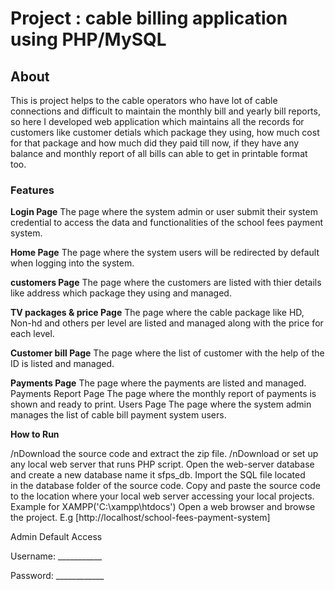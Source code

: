 # Project : cable billing application using PHP/MySQL

## About
This is project helps to the cable operators who have lot of cable connections and difficult to maintain the monthly bill and yearly bill reports, so here I developed web application which maintains all the records for customers like customer detials which package they using, how much cost for that package and how much did they paid till now, if they have any balance and monthly report of all bills can able to get in printable format too.


### Features
**Login Page**
The page where the system admin or user submit their system credential to access the data and functionalities of the school fees payment system.

**Home Page**
The page where the system users will be redirected by default when logging into the system.

**customers Page**
The page where the customers are listed  with thier details like address which package they using and managed.

**TV packages & price Page**
The page where the cable package like HD, Non-hd and others per level are listed and managed along with the price for each level.

**Customer bill Page**
The page where the list of customer with the help of the  ID is listed and managed.

**Payments Page**
​​​​​​​​​​​​​​The page where the payments are listed and managed.
Payments Report Page
The page where the monthly report of payments is shown and ready to print.​​​​​​​
Users Page
​​​​​​​The page where the system admin manages the list of cable bill payment system users.​​​​​​​


**How to Run**

/nDownload the source code and extract the zip file.
/nDownload or set up any local web server that runs PHP script.
Open the web-server database and create a new database name it sfps_db.
Import the SQL file located in the database folder of the source code.
Copy and paste the source code to the location where your local web server accessing your local projects. Example for XAMPP('C:\xampp\htdocs')
Open a web browser and browse the project. E.g [http://localhost/school-fees-payment-system]

Admin Default Access

Username: ___________

Password: ____________

